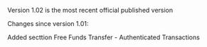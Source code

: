 
Version 1.02 is the most recent official published version

Changes since version 1.01:

Added secttion Free Funds Transfer - Authenticated Transactions
